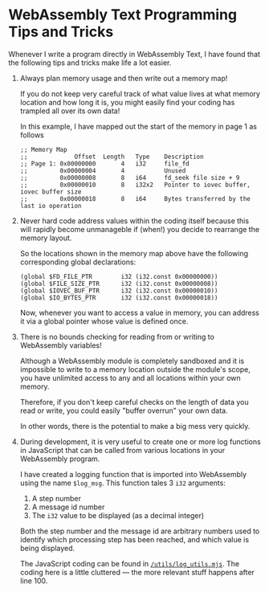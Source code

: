 # WebAssembly Text Programming Tips and Tricks

Whenever I write a program directly in WebAssembly Text, I have found that the following tips and tricks make life a lot easier.

1. Always plan memory usage and then write out a memory map!

   If you do not keep very careful track of what value lives at what memory location and how long it is, you might easily find your coding has trampled all over its own data!

   In this example, I have mapped out the start of the memory in page 1 as follows

   ```wat
   ;; Memory Map
   ;;             Offset  Length   Type    Description
   ;; Page 1: 0x00000000       4   i32     file_fd
   ;;         0x00000004       4           Unused
   ;;         0x00000008       8   i64     fd_seek file size + 9
   ;;         0x00000010       8   i32x2   Pointer to iovec buffer, iovec buffer size
   ;;         0x00000018       8   i64     Bytes transferred by the last io operation
   ```

1. Never hard code address values within the coding itself because this will rapidly become unmanageble if (when!) you decide to rearrange the memory layout.

   So the locations shown in the memory map above have the following corresponding global declarations:

   ```wat
   (global $FD_FILE_PTR        i32 (i32.const 0x00000000))
   (global $FILE_SIZE_PTR      i32 (i32.const 0x00000008))
   (global $IOVEC_BUF_PTR      i32 (i32.const 0x00000010))
   (global $IO_BYTES_PTR       i32 (i32.const 0x00000018))
   ```

   Now, whenever you want to access a value in memory, you can address it via a global pointer whose value is defined once.

1. There is no bounds checking for reading from or writing to WebAssembly variables!

   Although a WebAssembly module is completely sandboxed and it is impossible to write to a memory location outside the module's scope, you have unlimited access to any and all locations within your own memory.

   Therefore, if you don't keep careful checks on the length of data you read or write, you could easily "buffer overrun" your own data.

   In other words, there is the potential to make a big mess very quickly.

1. During development, it is very useful to create one or more log functions in JavaScript that can be called from various locations in your WebAssembly program.

   I have created a logging function that is imported into WebAssembly using the name `$log_msg`.
   This function tales 3 `i32` arguments:

   1. A step number
   2. A message id number
   3. The `i32` value to be displayed (as a decimal integer)

   Both the step number and the message id are arbitrary numbers used to identify which processing step has been reached, and which value is being displayed.

   The JavaScript coding can be found in [`/utils/log_utils.mjs`](https://github.com/ChrisWhealy/wasm_sha256/blob/main/utils/log_utils.mjs).
   The coding here is a little cluttered &mdash; the more relevant stuff happens after line 100.
